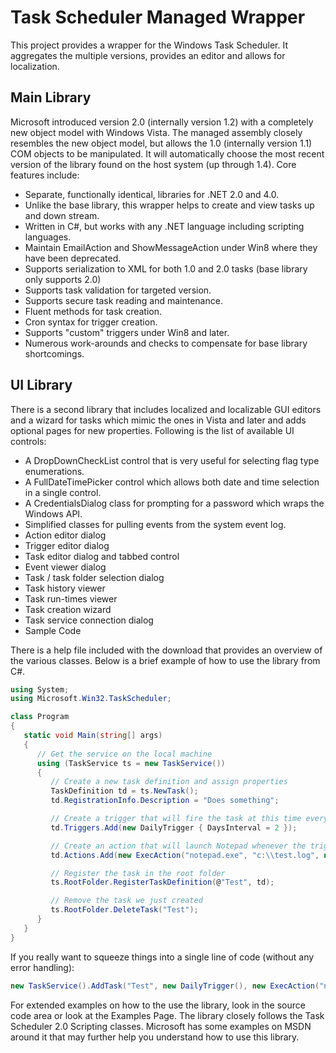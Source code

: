 # Task Scheduler Managed Wrapper
This project provides a wrapper for the Windows Task Scheduler. It aggregates the multiple versions, provides an editor and allows for localization.

## Main Library
Microsoft introduced version 2.0 (internally version 1.2) with a completely new object model with Windows Vista. The managed assembly closely resembles the new object model, but allows the 1.0 (internally version 1.1) COM objects to be manipulated. It will automatically choose the most recent version of the library found on the host system (up through 1.4). Core features include:

* Separate, functionally identical, libraries for .NET 2.0 and 4.0.
* Unlike the base library, this wrapper helps to create and view tasks up and down stream.
* Written in C#, but works with any .NET language including scripting languages.
* Maintain EmailAction and ShowMessageAction under Win8 where they have been deprecated.
* Supports serialization to XML for both 1.0 and 2.0 tasks (base library only supports 2.0)
* Supports task validation for targeted version.
* Supports secure task reading and maintenance.
* Fluent methods for task creation.
* Cron syntax for trigger creation.
* Supports "custom" triggers under Win8 and later.
* Numerous work-arounds and checks to compensate for base library shortcomings.

## UI Library
There is a second library that includes localized and localizable GUI editors and a wizard for tasks which mimic the ones in Vista and later and adds optional pages for new properties. Following is the list of available UI controls:

* A DropDownCheckList control that is very useful for selecting flag type enumerations.
* A FullDateTimePicker control which allows both date and time selection in a single control.
* A CredentialsDialog class for prompting for a password which wraps the Windows API.
* Simplified classes for pulling events from the system event log.
* Action editor dialog
* Trigger editor dialog
* Task editor dialog and tabbed control
* Event viewer dialog
* Task / task folder selection dialog
* Task history viewer
* Task run-times viewer
* Task creation wizard
* Task service connection dialog
* Sample Code

There is a help file included with the download that provides an overview of the various classes. Below is a brief example of how to use the library from C#.

```csharp
using System;
using Microsoft.Win32.TaskScheduler;

class Program
{
   static void Main(string[] args)
   {
      // Get the service on the local machine
      using (TaskService ts = new TaskService())
      {
         // Create a new task definition and assign properties
         TaskDefinition td = ts.NewTask();
         td.RegistrationInfo.Description = "Does something";

         // Create a trigger that will fire the task at this time every other day
         td.Triggers.Add(new DailyTrigger { DaysInterval = 2 });

         // Create an action that will launch Notepad whenever the trigger fires
         td.Actions.Add(new ExecAction("notepad.exe", "c:\\test.log", null));

         // Register the task in the root folder
         ts.RootFolder.RegisterTaskDefinition(@"Test", td);

         // Remove the task we just created
         ts.RootFolder.DeleteTask("Test");
      }
   }
}
```

If you really want to squeeze things into a single line of code (without any error handling):

```csharp
new TaskService().AddTask("Test", new DailyTrigger(), new ExecAction("notepad.exe"));
```

For extended examples on how to the use the library, look in the source code area or look at the Examples Page. The library closely follows the Task Scheduler 2.0 Scripting classes. Microsoft has some examples on MSDN around it that may further help you understand how to use this library.